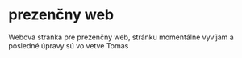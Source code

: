 # prezenčny web

Webova stranka pre prezenčny web, stránku momentálne vyvíjam a posledné úpravy sú vo vetve Tomas
